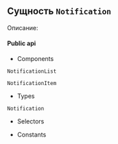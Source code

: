 ## Сущность `Notification`

Описание: 

#### Public api

- Components

`NotificationList`

`NotificationItem`

- Types

`Notification`

- Selectors



- Constants

